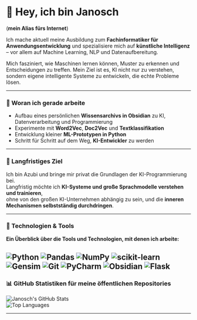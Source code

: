 # 👋 Hey, ich bin Janosch 
(**mein Alias fürs Internet**)



Ich mache aktuell meine Ausbildung zum **Fachinformatiker für Anwendungsentwicklung** und spezialisiere mich auf **künstliche Intelligenz** – vor allem auf Machine Learning, NLP und Datenaufbereitung.  

Mich fasziniert, wie Maschinen lernen können, Muster zu erkennen und Entscheidungen zu treffen. Mein Ziel ist es, KI nicht nur zu verstehen, sondern eigene intelligente Systeme zu entwickeln, die echte Probleme lösen.  

---

### 🔭 Woran ich gerade arbeite  
- Aufbau eines persönlichen **Wissensarchivs in Obsidian** zu KI, Datenverarbeitung und Programmierung  
- Experimente mit **Word2Vec**, **Doc2Vec** und **Textklassifikation**  
- Entwicklung kleiner **ML-Prototypen in Python**
- Schritt für Schritt auf dem Weg, **KI-Entwickler** zu werden

---

### 🚀 Langfristiges Ziel  
Ich bin Azubi und bringe mir privat die Grundlagen der KI-Programmierung bei.  
Langfristig möchte ich **KI-Systeme und große Sprachmodelle verstehen und trainieren**,  
ohne von den großen KI-Unternehmen abhängig zu sein, und die **inneren Mechanismen selbstständig durchdringen**.


---

### 🧠 Technologien & Tools  
**Ein Überblick über die Tools und Technologien, mit denen ich arbeite:**  


![Python](https://img.shields.io/badge/Python-3776AB?style=for-the-badge&logo=python&logoColor=white)
![Pandas](https://img.shields.io/badge/Pandas-150458?style=for-the-badge&logo=pandas&logoColor=white)
![NumPy](https://img.shields.io/badge/NumPy-013243?style=for-the-badge&logo=numpy&logoColor=white)
![scikit-learn](https://img.shields.io/badge/scikit--learn-F7931E?style=for-the-badge&logo=scikit-learn&logoColor=white)
![Gensim](https://img.shields.io/badge/Gensim-66CC00?style=for-the-badge&logo=python&logoColor=white)
![Git](https://img.shields.io/badge/Git-F05032?style=for-the-badge&logo=git&logoColor=white)
![PyCharm](https://img.shields.io/badge/PyCharm-000000?style=for-the-badge&logo=pycharm&logoColor=white)
![Obsidian](https://img.shields.io/badge/Obsidian-483699?style=for-the-badge&logo=obsidian&logoColor=white)
![Flask](https://img.shields.io/badge/Flask-3BABC3?logo=flask&logoColor=fff&style=flat-square)
---

### 📊 GitHub Statistiken für meine öffentlichen Repositories

![Janosch's GitHub Stats](https://github-readme-stats.vercel.app/api?username=Juljano&show_icons=true&theme=tokyonight)  
![Top Languages](https://github-readme-stats.vercel.app/api/top-langs/?username=Juljano&layout=compact&theme=tokyonight)

---
